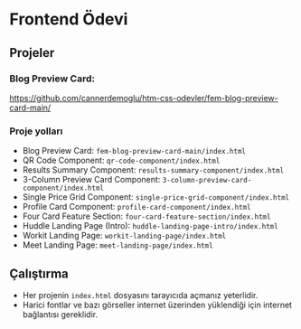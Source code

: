 # Frontend Ödevi

## Projeler

### Blog Preview Card:
https://github.com/cannerdemoglu/htm-css-odevler/fem-blog-preview-card-main/

### Proje yolları

- Blog Preview Card: `fem-blog-preview-card-main/index.html`
- QR Code Component: `qr-code-component/index.html`
- Results Summary Component: `results-summary-component/index.html`
- 3-Column Preview Card Component: `3-column-preview-card-component/index.html`
- Single Price Grid Component: `single-price-grid-component/index.html`
- Profile Card Component: `profile-card-component/index.html`
- Four Card Feature Section: `four-card-feature-section/index.html`
- Huddle Landing Page (Intro): `huddle-landing-page-intro/index.html`
- Workit Landing Page: `workit-landing-page/index.html`
- Meet Landing Page: `meet-landing-page/index.html`

## Çalıştırma

- Her projenin `index.html` dosyasını tarayıcıda açmanız yeterlidir.
- Harici fontlar ve bazı görseller internet üzerinden yüklendiği için internet bağlantısı gereklidir.
